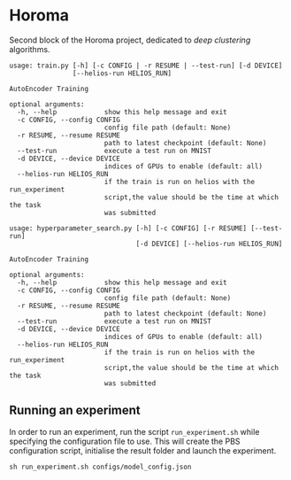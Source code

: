 # Horoma

Second block of the Horoma project, dedicated to _deep clustering_ algorithms.

```
usage: train.py [-h] [-c CONFIG | -r RESUME | --test-run] [-d DEVICE]
                [--helios-run HELIOS_RUN]

AutoEncoder Training

optional arguments:
  -h, --help            show this help message and exit
  -c CONFIG, --config CONFIG
                        config file path (default: None)
  -r RESUME, --resume RESUME
                        path to latest checkpoint (default: None)
  --test-run            execute a test run on MNIST
  -d DEVICE, --device DEVICE
                        indices of GPUs to enable (default: all)
  --helios-run HELIOS_RUN
                        if the train is run on helios with the run_experiment
                        script,the value should be the time at which the task
                        was submitted
```

```
usage: hyperparameter_search.py [-h] [-c CONFIG] [-r RESUME] [--test-run]
                                [-d DEVICE] [--helios-run HELIOS_RUN]

AutoEncoder Training

optional arguments:
  -h, --help            show this help message and exit
  -c CONFIG, --config CONFIG
                        config file path (default: None)
  -r RESUME, --resume RESUME
                        path to latest checkpoint (default: None)
  --test-run            execute a test run on MNIST
  -d DEVICE, --device DEVICE
                        indices of GPUs to enable (default: all)
  --helios-run HELIOS_RUN
                        if the train is run on helios with the run_experiment
                        script,the value should be the time at which the task
                        was submitted
```

## Running an experiment

In order to run an experiment, run the script `run_experiment.sh` while specifying the configuration file to use. This will create the PBS configuration script, initialise the result folder and launch the experiment.

`sh run_experiment.sh configs/model_config.json`
